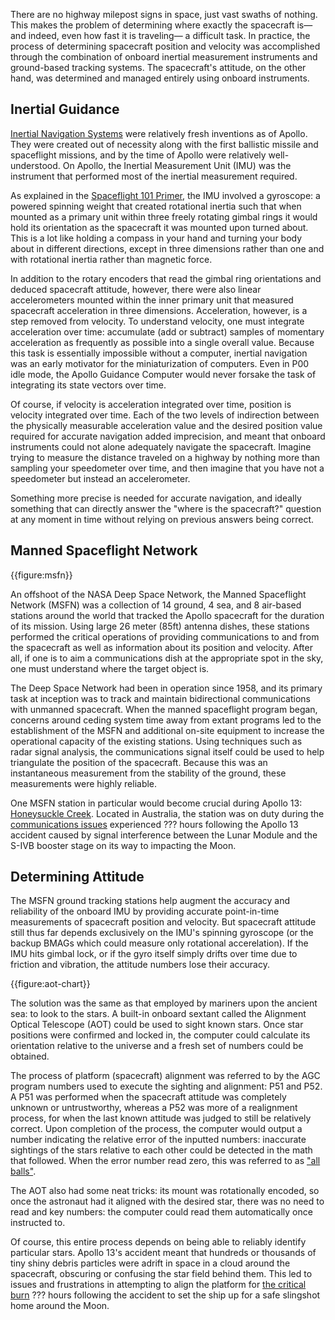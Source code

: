 There are no highway milepost signs in space, just vast swaths of nothing. This makes the problem of determining where exactly the spacecraft is&mdash;and indeed, even how fast it is traveling&mdash; a difficult task. In practice, the process of determining spacecraft position and velocity was accomplished through the combination of onboard inertial measurement instruments and ground-based tracking systems. The spacecraft's attitude, on the other hand, was determined and managed entirely using onboard instruments.

Inertial Guidance
-----------------

[Inertial Navigation Systems](https://en.wikipedia.org/wiki/Inertial_navigation_system) were relatively fresh inventions as of Apollo. They were created out of necessity along with the first ballistic missile and spaceflight missions, and by the time of Apollo were relatively well-understood. On Apollo, the Inertial Measurement Unit (IMU) was the instrument that performed most of the inertial measurement required.

As explained in the [Spaceflight 101 Primer](#primer-spaceflight), the IMU involved a gyroscope: a powered spinning weight that created rotational inertia such that when mounted as a primary unit within three freely rotating gimbal rings it would hold its orientation as the spacecraft it was mounted upon turned about. This is a lot like holding a compass in your hand and turning your body about in different directions, except in three dimensions rather than one and with rotational inertia rather than magnetic force.

In addition to the rotary encoders that read the gimbal ring orientations and deduced spacecraft attitude, however, there were also linear accelerometers mounted within the inner primary unit that measured spacecraft acceleration in three dimensions. Acceleration, however, is a step removed from velocity. To understand velocity, one must integrate acceleration over time: accumulate (add or subtract) samples of momentary acceleration as frequently as possible into a single overall value. Because this task is essentially impossible without a computer, inertial navigation was an early motivator for the miniaturization of computers. Even in P00 idle mode, the Apollo Guidance Computer would never forsake the task of integrating its state vectors over time.

Of course, if velocity is acceleration integrated over time, position is velocity integrated over time. Each of the two levels of indirection between the physically measurable acceleration value and the desired position value required for accurate navigation added imprecision, and meant that onboard instruments could not alone adequately navigate the spacecraft. Imagine trying to measure the distance traveled on a highway by nothing more than sampling your speedometer over time, and then imagine that you have not a speedometer but instead an accelerometer.

Something more precise is needed for accurate navigation, and ideally something that can directly answer the "where is the spacecraft?" question at any moment in time without relying on previous answers being correct.

Manned Spaceflight Network
--------------------------

{{figure:msfn}}

An offshoot of the NASA Deep Space Network, the Manned Spaceflight Network (MSFN) was a collection of 14 ground, 4 sea, and 8 air-based stations around the world that tracked the Apollo spacecraft for the duration of its mission. Using large 26 meter (85ft) antenna dishes, these stations performed the critical operations of providing communications to and from the spacecraft as well as information about its position and velocity. After all, if one is to aim a communications dish at the appropriate spot in the sky, one must understand where the target object is.

The Deep Space Network had been in operation since 1958, and its primary task at inception was to track and maintain bidirectional communications with unmanned spacecraft. When the manned spaceflight program began, concerns around ceding system time away from extant programs led to the establishment of the MSFN and additional on-site equipment to increase the operational capacity of the existing stations. Using techniques such as radar signal analysis, the communications signal itself could be used to help triangulate the position of the spacecraft. Because this was an instantaneous measurement from the stability of the ground, these measurements were highly reliable.

One MSFN station in particular would become crucial during Apollo 13: [Honeysuckle Creek](https://honeysucklecreek.net/). Located in Australia, the station was on duty during the [communications issues](???) experienced ??? hours following the Apollo 13 accident caused by signal interference between the Lunar Module and the S-IVB booster stage on its way to impacting the Moon.

Determining Attitude
--------------------

The MSFN ground tracking stations help augment the accuracy and reliability of the onboard IMU by providing accurate point-in-time measurements of spacecraft position and velocity. But spacecraft attitude still thus far depends exclusively on the IMU's spinning gyroscope (or the backup BMAGs which could measure only rotational accerelation). If the IMU hits gimbal lock, or if the gyro itself simply drifts over time due to friction and vibration, the attitude numbers lose their accuracy.

{{figure:aot-chart}}

The solution was the same as that employed by mariners upon the ancient sea: to look to the stars. A built-in onboard sextant called the Alignment Optical Telescope (AOT) could be used to sight known stars. Once star positions were confirmed and locked in, the computer could calculate its orientation relative to the universe and a fresh set of numbers could be obtained.

The process of platform (spacecraft) alignment was referred to by the AGC program numbers used to execute the sighting and alignment: P51 and P52. A P51 was performed when the spacecraft attitude was completely unknown or untrustworthy, whereas a P52 was more of a realignment process, for when the last known attitude was judged to still be relatively correct. Upon completion of the process, the computer would output a number indicating the relative error of the inputted numbers: inaccurate sightings of the stars relative to each other could be detected in the math that followed. When the error number read zero, this was referred to as ["all balls"](https://www.youtube.com/watch?v=5jCyE0me41Y).

The AOT also had some neat tricks: its mount was rotationally encoded, so once the astronaut had it aligned with the desired star, there was no need to read and key numbers: the computer could read them automatically once instructed to.

Of course, this entire process depends on being able to reliably identify particular stars. Apollo 13's accident meant that hundreds or thousands of tiny shiny debris particles were adrift in space in a cloud around the spacecraft, obscuring or confusing the star field behind them. This led to issues and frustrations in attempting to align the platform for [the critical burn](???) ??? hours following the accident to set the ship up for a safe slingshot home around the Moon.

